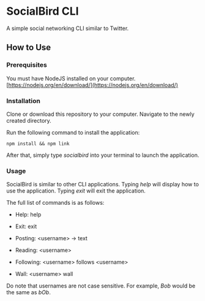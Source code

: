 # SocialBird CLI

A simple social networking CLI similar to Twitter.

## How to Use

### Prerequisites

You must have NodeJS installed on your computer.
[https://nodejs.org/en/download/](https://nodejs.org/en/download/)

### Installation

Clone or download this repository to your computer.
Navigate to the newly created directory.

Run the following command to install the application:

```
npm install && npm link
```

After that, simply type _socialbird_ into your terminal to launch the application.

### Usage

SocialBird is similar to other CLI applications. Typing _help_ will display how to use the application. Typing _exit_ will exit the application.

The full list of commands is as follows:

* Help: help

* Exit: exit

* Posting: \<username\> -> text

* Reading: \<username\>

* Following: \<username\> follows \<username\>

* Wall: \<username\> wall

Do note that usernames are not case sensitive. For example, _Bob_ would be the same as _bOb_.